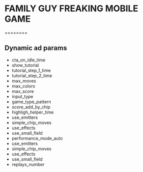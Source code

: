 # FAMILY GUY FREAKING MOBILE GAME
========

Dynamic ad params
--------------
* cta_on_idle_time
* show_tutorial
* tutorial_step_1_time
* tutorial_step_2_time
* max_moves
* max_colors
* max_score
* input_type
* game_type_pattern
* score_add_by_chip
* highligh_helper_time
* use_emitters
* simple_chip_moves
* use_effects
* use_small_field
* performance_mode_auto
* use_emitters
* simple_chip_moves
* use_effects
* use_small_field
* replays_number